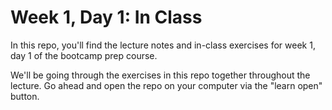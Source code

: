# Week 1, Day 1: In Class

In this repo, you'll find the lecture notes and in-class exercises for week 1, day 1 of the bootcamp prep course.

We'll be going through the exercises in this repo together throughout the lecture. Go ahead and open the repo on your computer via the "learn open" button.
